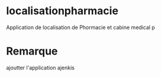  
# localisationpharmacie
Application de localisation de Phormacie et cabine medical
p

# Remarque
  ajoutter l'application ajenkis  
